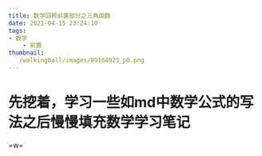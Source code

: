 ```yaml
---
title: 数学回顾前置部分之三角函数
date: 2021-04-15 23:24:10
tags:
- 数学
    - 前置
thumbnail:
   /walkingball/images/89164923_p0.png
---
```


# 先挖着，学习一些如md中数学公式的写法之后慢慢填充数学学习笔记
=w=